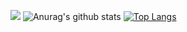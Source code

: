 




<!--
**eastmountyxz/eastmountyxz** is a ✨ _special_ ✨ repository because its `README.md` (this file) appears on your GitHub profile.

 Hi there 👋
<img align="right" src="https://github-readme-stats.vercel.app/api?username=eastmountyxz&show_icons=true&icon_color=CE1D2D&text_color=718096&bg_color=ffffff&hide_title=true" />

Here are some ideas to get you started:

- 🔭 I’m currently working on ...
- 🌱 I’m currently learning 
- 👯 I’m looking to collaborate on ...
- 🤔 I’m looking for help with ...
- 💬 Ask me about ...
- 📫 How to reach me: ...
- 😄 Pronouns: ...
- ⚡ Fun fact: ...
-->

![](https://komarev.com/ghpvc/?username=eastmountyxz&color=yellowgreen)
![Anurag's github stats](https://github-readme-stats.vercel.app/api?username=eastmountyxz&show_icons=true&icon_color=fff&bg_color=30,e96443,904e95&title_color=fff&text_color=fff)   [![Top Langs](https://github-readme-stats.vercel.app/api/top-langs/?username=eastmountyxz&layout=compact&theme=buefy&title_color=000)](https://github.com/anuraghazra/github-readme-stats)

